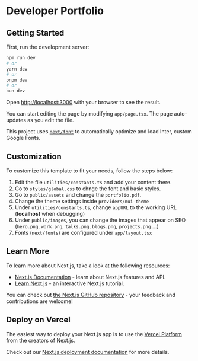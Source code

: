 # Developer Portfolio

## Getting Started

First, run the development server:

```bash
npm run dev
# or
yarn dev
# or
pnpm dev
# or
bun dev
```

Open [http://localhost:3000](http://localhost:3000) with your browser to see the result.

You can start editing the page by modifying `app/page.tsx`. The page auto-updates as you edit the file.

This project uses [`next/font`](https://nextjs.org/docs/basic-features/font-optimization) to automatically optimize and load Inter, custom Google Fonts.

## Customization

To customize this template to fit your needs, follow the steps below:

1. Edit the file `utilities/constants.ts` and add your content there.
2. Go to `styles/global.css` to chnge the font and basic styles.
3. Go to `public/assets` and change the `portfolio.pdf`.
4. Change the theme settings inside `providers/mui-theme`
5. Under `utilities/constants.ts`, change `appURL` to the working URL (**localhost** when debugging)
6. Under `public/images`, you can change the images that appear on SEO (`hero.png`, `work.png`, `talks.png`, `blogs.png`, `projects.png` ...)
7. Fonts (`next/fonts`) are configured under `app/layout.tsx`

## Learn More

To learn more about Next.js, take a look at the following resources:

- [Next.js Documentation](https://nextjs.org/docs) - learn about Next.js features and API.
- [Learn Next.js](https://nextjs.org/learn) - an interactive Next.js tutorial.

You can check out [the Next.js GitHub repository](https://github.com/vercel/next.js/) - your feedback and contributions are welcome!

## Deploy on Vercel

The easiest way to deploy your Next.js app is to use the [Vercel Platform](https://vercel.com/new?utm_medium=default-template&filter=next.js&utm_source=create-next-app&utm_campaign=create-next-app-readme) from the creators of Next.js.

Check out our [Next.js deployment documentation](https://nextjs.org/docs/deployment) for more details.
